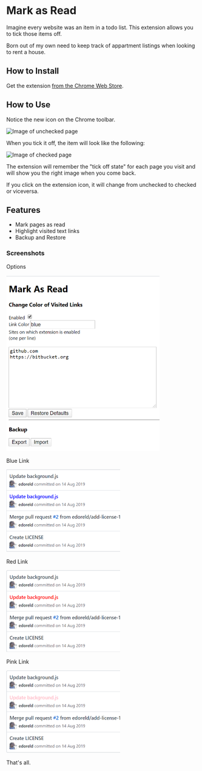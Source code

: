 # Mark as Read

Imagine every website was an item in a todo list. This extension allows you to tick those items off.

Born out of my own need to keep track of appartment listings when looking to rent a house. 

## How to Install

Get the extension [from the Chrome Web Store](https://chrome.google.com/webstore/detail/mark-as-read/hiflhkmicfagennabmnfcnnlpkmidfjj).

## How to Use

Notice the new icon on the Chrome toolbar. 

![Image of unchecked page](https://github.com/edoreld/mark-as-read/blob/master/markasread/notvisited.png?raw=true)

When you tick it off, the item will look like the following:  

![Image of checked page](https://github.com/edoreld/mark-as-read/blob/master/markasread/icon_128.png?raw=true)

The extension will remember the "tick off state" for each page you visit and will show you the right image when you come back.

If you click on the extension icon, it will change from unchecked to checked or viceversa.

## Features

- Mark pages as read
- Highlight visited text links
- Backup and Restore

### Screenshots

Options

<img src="screenshots/options.png?raw=true" width="404">

Blue Link

<img src="screenshots/blue-link.png?raw=true" width="300">

Red Link

<img src="screenshots/red-link.png?raw=true" width="300">

Pink Link

<img src="screenshots/pink-link.png?raw=true" width="300">

That's all.

[1]: https://stackoverflow.com/questions/24577024/install-chrome-extension-not-in-the-store
